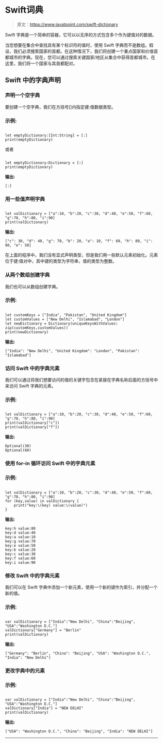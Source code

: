 # Swift词典

> 原文：<https://www.javatpoint.com/swift-dictionary>

Swift 字典是一个简单的容器，它可以以无序的方式包含多个作为键值对的数据。

当您想要在集合中查找具有某个标识符的值时，使用 Swift 字典而不是数组。假设，我们必须搜索国家的首都。在这种情况下，我们将创建一个重点国家和价值首都城市的字典。现在，您可以通过搜索关键国家/地区从集合中获得首都城市。在这里，我们将一个国家与其首都配对。

## Swift 中的字典声明

### 声明一个空字典

要创建一个空字典，我们在方括号[]内指定键:值数据类型。

### 示例:

```

let emptyDictionary:[Int:String] = [:]
print(emptyDictionary)

```

或者

```

let emptyDictionary:Dictionary = [:]
print(emptyDictionary) 
```

**输出:**

```
[:]

```

### 用一些值声明字典

```

let valDictionary = ["a":10, "b":20, "c":30, "d":40, "e":50, "f":60, "g":70, "h":80, "i":90]
print(valDictionary)

```

**输出:**

```
["c": 30, "d": 40, "g": 70, "b": 20, "a": 10, "f": 60, "h": 80, "i": 90, "e": 50]

```

在上面的程序中，我们没有显式声明类型，但是我们用一些默认元素初始化。元素位于键:值对中，其中键的类型为字符串，值的类型为整数。

### 从两个数组创建字典

我们也可以从数组创建字典。

### 示例:

```

let customKeys = ["India", "Pakistan", "United Kingdom"]
let customValues = ["New Delhi", "Islamabad", "London"]
let newDictionary = Dictionary(uniqueKeysWithValues: zip(customKeys,customValues))
print(newDictionary)

```

**输出:**

```
["India": "New Delhi", "United Kingdom": "London", "Pakistan": "Islamabad"]

```

### 访问 Swift 中的字典元素

我们可以通过将我们想要访问的值的关键字包含在紧接在字典名称后面的方括号中来访问 Swift 字典的元素。

### 示例:

```

let valDictionary = ["a":10, "b":20, "c":30, "d":40, "e":50, "f":60, "g":70, "h":80, "i":90]
print(valDictionary["c"])
print(valDictionary["f"])

```

**输出:**

```
Optional(30)
Optional(60)

```

### 使用 for-in 循环访问 Swift 中的字典元素

### 示例:

```

let valDictionary = ["a":10, "b":20, "c":30, "d":40, "e":50, "f":60, "g":70, "h":80, "i":90]
for (key,value) in valDictionary {
    print("key:\(key) value:\(value)")
}

```

**输出:**

```
key:h value:80
key:d value:40
key:a value:10
key:g value:70
key:e value:50
key:b value:20
key:c value:30
key:f value:60
key:i value:90

```

### 修改 Swift 中的字典元素

我们可以在 Swift 字典中添加一个新元素，使用一个新的键作为索引，并分配一个新的值。

### 示例:

```

var valDictionary = ["India":"New Delhi", "China":"Beijing", "USA":"Washington D.C."]
valDictionary["Germany"] = "Berlin"
print(valDictionary)

```

**输出:**

```
["Germany": "Berlin", "China": "Beijing", "USA": "Washington D.C.", "India": "New Delhi"]

```

### 更改字典中的元素

### 示例:

```

var valDictionary = ["India":"New Delhi", "China":"Beijing", "USA":"Washington D.C."]
valDictionary["India"] = "NEW DELHI"
print(valDictionary)

```

**输出:**

```
["USA": "Washington D.C.", "China": "Beijing", "India": "NEW DELHI"]

```

* * *
